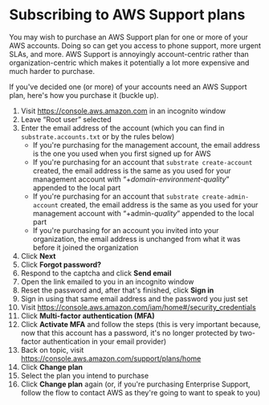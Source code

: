 # Subscribing to AWS Support plans

You may wish to purchase an AWS Support plan for one or more of your AWS accounts. Doing so can get you access to phone support, more urgent SLAs, and more. AWS Support is annoyingly account-centric rather than organization-centric which makes it potentially a lot more expensive and much harder to purchase.

If you've decided one (or more) of your accounts need an AWS Support plan, here's how you purchase it (buckle up).

1. Visit <https://console.aws.amazon.com> in an incognito window
2. Leave &ldquo;Root user&rdquo; selected
3. Enter the email address of the account (which you can find in `substrate.accounts.txt` or by the rules below)
    - If you're purchasing for the management account, the email address is the one you used when you first signed up for AWS
    - If you're purchasing for an account that `substrate create-account` created, the email address is the same as you used for your management account with &ldquo;+_domain_-_environment_-_quality_&rdquo; appended to the local part
    - If you're purchasing for an account that `substrate create-admin-account` created, the email address is the same as you used for your management account with &ldquo;+admin-_quality_&rdquo; appended to the local part
    - If you're purchasing for an account you invited into your organization, the email address is unchanged from what it was before it joined the organization
4. Click **Next**
5. Click **Forgot password?**
6. Respond to the captcha and click **Send email**
7. Open the link emailed to you in an incognito window
8. Reset the password and, after that's finished, click **Sign in**
9. Sign in using that same email address and the password you just set
10. Visit <https://console.aws.amazon.com/iam/home#/security_credentials>
11. Click **Multi-factor authentication (MFA)**
12. Click **Activate MFA** and follow the steps (this is very important because, now that this account has a password, it's no longer protected by two-factor authentication in your email provider)
13. Back on topic, visit <https://console.aws.amazon.com/support/plans/home>
14. Click **Change plan**
15. Select the plan you intend to purchase
16. Click **Change plan** again (or, if you're purchasing Enterprise Support, follow the flow to contact AWS as they're going to want to speak to you)
